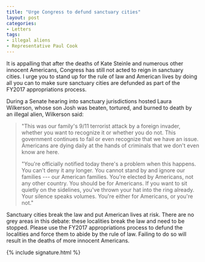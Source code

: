 ```yaml
---
title: "Urge Congress to defund sanctuary cities"
layout: post
categories:
- Letters
tags:
- illegal aliens
- Representative Paul Cook
---
```


It is appalling that after the deaths of Kate Steinle and numerous other innocent Americans, Congress has still not acted to reign in sanctuary cities. I urge you to stand up for the rule of law and American lives by doing all you can to make sure sanctuary cities are defunded as part of the FY2017 appropriations process.

During a Senate hearing into sanctuary jurisdictions hosted Laura Wilkerson, whose son Josh was beaten, tortured, and burned to death by an illegal alien, Wilkerson said:

> "This was our family's 9/11 terrorist attack by a foreign invader, whether you want to recognize it or whether you do not. This government continues to fail or even recognize that we have an issue. Americans are dying daily at the hands of criminals that we don't even know are here.
>
> "You're officially notified today there's a problem when this happens. You can't deny it any longer. You cannot stand by and ignore our families --- our American families. You're elected by Americans, not any other country. You should be for Americans. If you want to sit quietly on the sidelines, you've thrown your hat into the ring already. Your silence speaks volumes. You're either for Americans, or you're not."

Sanctuary cities break the law and put American lives at risk. There are no grey areas in this debate: these localities break the law and need to be stopped. Please use the FY2017 appropriations process to defund the localities and force them to abide by the rule of law. Failing to do so will result in the deaths of more innocent Americans.

{% include signature.html %}
